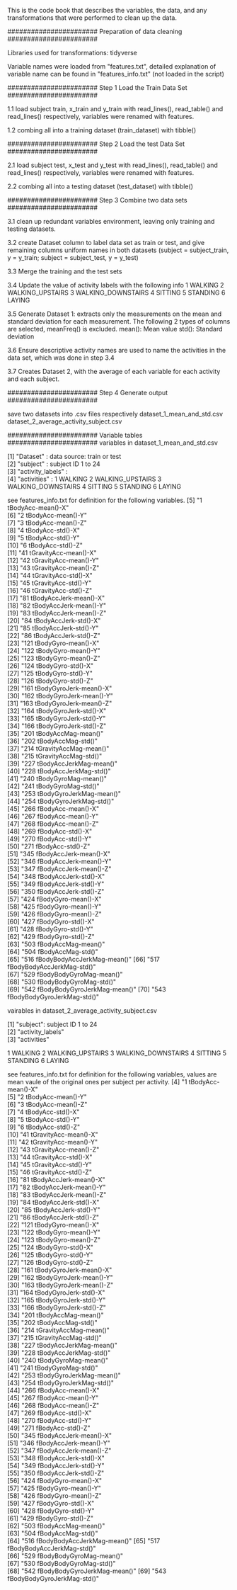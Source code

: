 This is the code book that describes the variables, the data, and any transformations that were performed to clean up the data.

####################### Preparation of data cleaning #######################

Libraries used for transformations: tidyverse  

Variable names were loaded from "features.txt", detailed explanation of variable name can be found in "features_info.txt" (not loaded in the script)

####################### Step 1 Load the Train Data Set #######################

1.1 load subject train, x_train and y_train with read_lines(), read_table() and read_lines() respectively, variables were renamed with features.

1.2 combing all into a training dataset (train_dataset) with tibble()

####################### Step 2 Load the test Data Set #######################

2.1 load subject test, x_test and y_test with read_lines(), read_table() and read_lines() respectively, variables were renamed with features.

2.2 combing all into a testing dataset (test_dataset) with tibble()

####################### Step 3 Combine two data sets #######################

3.1 clean up redundant variables environment, leaving only training and testing datasets.

3.2 create Dataset column to label data set as train or test, and give remaining columns uniform names in both datasets
(subject = subject_train, y = y_train;
 subject = subject_test, y = y_test)

3.3 Merge the training and the test sets

3.4 Update the value of activity labels with the following info
1 WALKING
2 WALKING_UPSTAIRS
3 WALKING_DOWNSTAIRS
4 SITTING
5 STANDING
6 LAYING

3.5 Generate Dataset 1: extracts only the measurements on the mean and standard deviation for each measurement. 
The following 2 types of columns are selected, meanFreq() is excluded.
mean(): Mean value
std(): Standard deviation

3.6 Ensure descriptive activity names are used to name the activities in the data set, which was done in step 3.4

3.7 Creates Dataset 2, with the average of each variable for each activity and each subject.


####################### Step 4 Generate output #######################

save two datasets into .csv files respectively
dataset_1_mean_and_std.csv
dataset_2_average_activity_subject.csv

####################### Variable tables #######################
variables in dataset_1_mean_and_std.csv

 [1] "Dataset" : data source: train or test                      
 [2] "subject" : subject ID 1 to 24                       
 [3] "activity_labels" :                 
 [4] "activities"   :
1 WALKING
2 WALKING_UPSTAIRS
3 WALKING_DOWNSTAIRS
4 SITTING
5 STANDING
6 LAYING

see features_info.txt for definition for the following variables.
 [5] "1 tBodyAcc-mean()-X"            
 [6] "2 tBodyAcc-mean()-Y"            
 [7] "3 tBodyAcc-mean()-Z"            
 [8] "4 tBodyAcc-std()-X"             
 [9] "5 tBodyAcc-std()-Y"             
[10] "6 tBodyAcc-std()-Z"             
[11] "41 tGravityAcc-mean()-X"        
[12] "42 tGravityAcc-mean()-Y"        
[13] "43 tGravityAcc-mean()-Z"        
[14] "44 tGravityAcc-std()-X"         
[15] "45 tGravityAcc-std()-Y"         
[16] "46 tGravityAcc-std()-Z"         
[17] "81 tBodyAccJerk-mean()-X"       
[18] "82 tBodyAccJerk-mean()-Y"       
[19] "83 tBodyAccJerk-mean()-Z"       
[20] "84 tBodyAccJerk-std()-X"        
[21] "85 tBodyAccJerk-std()-Y"        
[22] "86 tBodyAccJerk-std()-Z"        
[23] "121 tBodyGyro-mean()-X"         
[24] "122 tBodyGyro-mean()-Y"         
[25] "123 tBodyGyro-mean()-Z"         
[26] "124 tBodyGyro-std()-X"          
[27] "125 tBodyGyro-std()-Y"          
[28] "126 tBodyGyro-std()-Z"          
[29] "161 tBodyGyroJerk-mean()-X"     
[30] "162 tBodyGyroJerk-mean()-Y"     
[31] "163 tBodyGyroJerk-mean()-Z"     
[32] "164 tBodyGyroJerk-std()-X"      
[33] "165 tBodyGyroJerk-std()-Y"      
[34] "166 tBodyGyroJerk-std()-Z"      
[35] "201 tBodyAccMag-mean()"         
[36] "202 tBodyAccMag-std()"          
[37] "214 tGravityAccMag-mean()"      
[38] "215 tGravityAccMag-std()"       
[39] "227 tBodyAccJerkMag-mean()"     
[40] "228 tBodyAccJerkMag-std()"      
[41] "240 tBodyGyroMag-mean()"        
[42] "241 tBodyGyroMag-std()"         
[43] "253 tBodyGyroJerkMag-mean()"    
[44] "254 tBodyGyroJerkMag-std()"     
[45] "266 fBodyAcc-mean()-X"          
[46] "267 fBodyAcc-mean()-Y"          
[47] "268 fBodyAcc-mean()-Z"          
[48] "269 fBodyAcc-std()-X"           
[49] "270 fBodyAcc-std()-Y"           
[50] "271 fBodyAcc-std()-Z"           
[51] "345 fBodyAccJerk-mean()-X"      
[52] "346 fBodyAccJerk-mean()-Y"      
[53] "347 fBodyAccJerk-mean()-Z"      
[54] "348 fBodyAccJerk-std()-X"       
[55] "349 fBodyAccJerk-std()-Y"       
[56] "350 fBodyAccJerk-std()-Z"       
[57] "424 fBodyGyro-mean()-X"         
[58] "425 fBodyGyro-mean()-Y"         
[59] "426 fBodyGyro-mean()-Z"         
[60] "427 fBodyGyro-std()-X"          
[61] "428 fBodyGyro-std()-Y"          
[62] "429 fBodyGyro-std()-Z"          
[63] "503 fBodyAccMag-mean()"         
[64] "504 fBodyAccMag-std()"          
[65] "516 fBodyBodyAccJerkMag-mean()" 
[66] "517 fBodyBodyAccJerkMag-std()"  
[67] "529 fBodyBodyGyroMag-mean()"    
[68] "530 fBodyBodyGyroMag-std()"     
[69] "542 fBodyBodyGyroJerkMag-mean()"
[70] "543 fBodyBodyGyroJerkMag-std()"

vairables in dataset_2_average_activity_subject.csv


 [1] "subject": subject ID 1 to 24                        
 [2] "activity_labels"                
 [3] "activities"      

1 WALKING
2 WALKING_UPSTAIRS
3 WALKING_DOWNSTAIRS
4 SITTING
5 STANDING
6 LAYING

see features_info.txt for definition for the following variables, values are mean vaule of the original ones per subject per activity.
 [4] "1 tBodyAcc-mean()-X"            
 [5] "2 tBodyAcc-mean()-Y"            
 [6] "3 tBodyAcc-mean()-Z"            
 [7] "4 tBodyAcc-std()-X"             
 [8] "5 tBodyAcc-std()-Y"             
 [9] "6 tBodyAcc-std()-Z"             
[10] "41 tGravityAcc-mean()-X"        
[11] "42 tGravityAcc-mean()-Y"        
[12] "43 tGravityAcc-mean()-Z"        
[13] "44 tGravityAcc-std()-X"         
[14] "45 tGravityAcc-std()-Y"         
[15] "46 tGravityAcc-std()-Z"         
[16] "81 tBodyAccJerk-mean()-X"       
[17] "82 tBodyAccJerk-mean()-Y"       
[18] "83 tBodyAccJerk-mean()-Z"       
[19] "84 tBodyAccJerk-std()-X"        
[20] "85 tBodyAccJerk-std()-Y"        
[21] "86 tBodyAccJerk-std()-Z"        
[22] "121 tBodyGyro-mean()-X"         
[23] "122 tBodyGyro-mean()-Y"         
[24] "123 tBodyGyro-mean()-Z"         
[25] "124 tBodyGyro-std()-X"          
[26] "125 tBodyGyro-std()-Y"          
[27] "126 tBodyGyro-std()-Z"          
[28] "161 tBodyGyroJerk-mean()-X"     
[29] "162 tBodyGyroJerk-mean()-Y"     
[30] "163 tBodyGyroJerk-mean()-Z"     
[31] "164 tBodyGyroJerk-std()-X"      
[32] "165 tBodyGyroJerk-std()-Y"      
[33] "166 tBodyGyroJerk-std()-Z"      
[34] "201 tBodyAccMag-mean()"         
[35] "202 tBodyAccMag-std()"          
[36] "214 tGravityAccMag-mean()"      
[37] "215 tGravityAccMag-std()"       
[38] "227 tBodyAccJerkMag-mean()"     
[39] "228 tBodyAccJerkMag-std()"      
[40] "240 tBodyGyroMag-mean()"        
[41] "241 tBodyGyroMag-std()"         
[42] "253 tBodyGyroJerkMag-mean()"    
[43] "254 tBodyGyroJerkMag-std()"     
[44] "266 fBodyAcc-mean()-X"          
[45] "267 fBodyAcc-mean()-Y"          
[46] "268 fBodyAcc-mean()-Z"          
[47] "269 fBodyAcc-std()-X"           
[48] "270 fBodyAcc-std()-Y"           
[49] "271 fBodyAcc-std()-Z"           
[50] "345 fBodyAccJerk-mean()-X"      
[51] "346 fBodyAccJerk-mean()-Y"      
[52] "347 fBodyAccJerk-mean()-Z"      
[53] "348 fBodyAccJerk-std()-X"       
[54] "349 fBodyAccJerk-std()-Y"       
[55] "350 fBodyAccJerk-std()-Z"       
[56] "424 fBodyGyro-mean()-X"         
[57] "425 fBodyGyro-mean()-Y"         
[58] "426 fBodyGyro-mean()-Z"         
[59] "427 fBodyGyro-std()-X"          
[60] "428 fBodyGyro-std()-Y"          
[61] "429 fBodyGyro-std()-Z"          
[62] "503 fBodyAccMag-mean()"         
[63] "504 fBodyAccMag-std()"          
[64] "516 fBodyBodyAccJerkMag-mean()" 
[65] "517 fBodyBodyAccJerkMag-std()"  
[66] "529 fBodyBodyGyroMag-mean()"    
[67] "530 fBodyBodyGyroMag-std()"     
[68] "542 fBodyBodyGyroJerkMag-mean()"
[69] "543 fBodyBodyGyroJerkMag-std()" 


